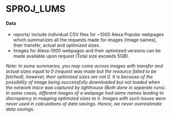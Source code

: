 # SPROJ_LUMS

#### Data

- reports/ include individual CSV files for ~1000 Alexa Popular webpages which summarizes all the requests made for images (image names), their transfer, actual and optimized sizes.
- Images for Alexa-1000 webpages and their optimized versions can be made available upon request (Total size exceeds 5GB).




*Note: In some summaries, you may come across images with transfer and actual sizes equal to 0 (request was made but the resource failed to be fetched), however, their optimized sizes are not 0. It is because of the possibility of image being successfully downloaded but not loaded when the network trace was captured by lighthouse (Both done in separate runs). In some cases, different images of a webpage had same names leading to discrepancy in mapping optimized sizes to it. Images with such issues were never used in calculations of data savings. Hence, we never overestimate data savings.*
